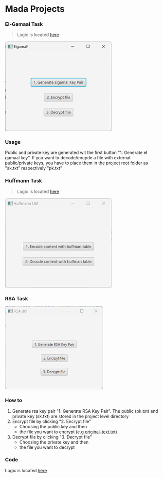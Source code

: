 # Mada Projects

### El-Gamaal Task
> Logic is located [here](src/main/java/com/example/mada/elgamal/ElgamalController.java)

<img alt="elgamaal" src="elgamaal.png" width="350">

### Usage
Public and private key are generated wit the first button "1. Generate el gamaal key". If you want to decode/encpde a file with external public/private keys, you have to place them in the project root folder as "sk.txt" respectively "pk.txt"

### Huffmann Task
> Logic is located [here](src/main/java/com/example/mada/huffmann/HuffmannApplicationController.java)

<img alt="elgamaal" src="huffmann.png" width="350">

### RSA Task
![ui](rsa.png)
### How to
1. Generate rsa key pair "1. Generate RSA Key Pair". The public (pk.txt) and private key (sk.txt) are stored in the project level directory
2. Encrypt file by clicking  "2. Encrypt file"
   - Choosing the public key and then 
   - the file you want to encrypt (e.g [original-text.txt](original-text.txt))
4. Decrypt file by clicking "3. Decrypt file"
   - Choosing the private key and then 
   - the file you want to decrypt

### Code
Logic is located [here](src/main/java/com/example/mada/RSAApplicationController.java)